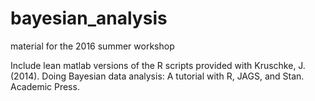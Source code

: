 # bayesian_analysis
material for the 2016 summer workshop

Include lean matlab versions of the R scripts provided with Kruschke, J. (2014). Doing Bayesian data analysis: A tutorial with R, JAGS, and Stan. Academic Press.
	
